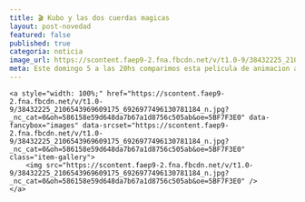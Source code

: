 ```yaml
---
title: 🎬 Kubo y las dos cuerdas magicas
layout: post-novedad
featured: false
published: true
categoria: noticia
image_url: https://scontent.faep9-2.fna.fbcdn.net/v/t1.0-9/38432225_2106543969609175_6926977496130781184_n.jpg?_nc_cat=0&oh=586158e59d648da7b67a1d8756c505ab&oe=5BF7F3E0
meta: Este domingo 5 a las 20hs comparimos esta pelicula de animacion apta para todo publico. Los esperamos!
---
```






<div style="position: relative;">
	<div class="gallery col-3">

	<a style="width: 100%;" href="https://scontent.faep9-2.fna.fbcdn.net/v/t1.0-9/38432225_2106543969609175_6926977496130781184_n.jpg?_nc_cat=0&oh=586158e59d648da7b67a1d8756c505ab&oe=5BF7F3E0" data-fancybox="images" data-srcset="https://scontent.faep9-2.fna.fbcdn.net/v/t1.0-9/38432225_2106543969609175_6926977496130781184_n.jpg?_nc_cat=0&oh=586158e59d648da7b67a1d8756c505ab&oe=5BF7F3E0" class="item-gallery">
		<img src="https://scontent.faep9-2.fna.fbcdn.net/v/t1.0-9/38432225_2106543969609175_6926977496130781184_n.jpg?_nc_cat=0&oh=586158e59d648da7b67a1d8756c505ab&oe=5BF7F3E0" />
	</a>

</div>
</div>